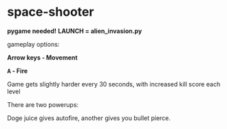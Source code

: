 # space-shooter
**pygame needed!**
**LAUNCH = alien_invasion.py**

gameplay options:

**Arrow keys - Movement**

**<kbd>A</kbd> - Fire**

Game gets slightly harder every 30 seconds, with increased kill score each level


There are two powerups:

Doge juice gives autofire, another gives you bullet pierce.
